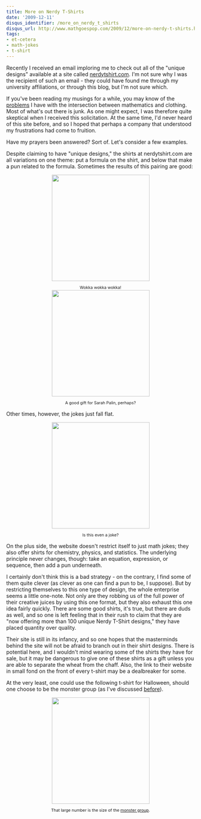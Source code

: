 ```yaml
---
title: More on Nerdy T-Shirts
date: '2009-12-11'
disqus_identifier: /more_on_nerdy_t_shirts
disqus_url: http://www.mathgoespop.com/2009/12/more-on-nerdy-t-shirts.html
tags:
- et-cetera
- math-jokes
- t-shirt
---
```

Recently I received an email imploring me to check out all of the "unique designs" available at a site called <a href="http://www.nerdytshirt.com/">nerdytshirt.com</a>.  I'm not sure why I was the recipient of such an email - they could have found me through my university affiliations, or through this blog, but I'm not sure which.

If you've been reading my musings for a while, you may know of the <a href="http://www.mathgoespop.com/2008/07/designer-math.html">problems</a> I have with the intersection between mathematics and clothing.  Most of what's out there is junk.  As one might expect, I was therefore quite skeptical when I received this solicitation.  At the same time, I'd never heard of this site before, and so I hoped that perhaps a company that understood my frustrations had come to fruition.

Have my prayers been answered?  Sort of.  Let's consider a few examples.

Despite claiming to have "unique designs," the shirts at nerdytshirt.com are all variations on one theme: put a formula on the shirt, and below that make a pun related to the formula.  Sometimes the results of this pairing are good:

<div style="text-align: center;"><a href="http://www.nerdytshirt.com/images/shirt-images/trigonometry/fake-id-t-shirt-43b.jpg"><img style="margin: 0px auto 10px; display: block; text-align: center; cursor: pointer; width: 261px; height: 284px;" src="http://www.nerdytshirt.com/images/shirt-images/trigonometry/fake-id-t-shirt-43b.jpg" alt="" border="0" /></a><span style="font-size:78%;">Wokka wokka wokka!</span></div>

<div style="text-align: center;"><a href="http://www.nerdytshirt.com/images/shirt-images/algebra-2/pro-choice-tshirt-19.jpg"><img style="margin: 0px auto 10px; display: block; text-align: center; cursor: pointer; width: 261px; height: 284px;" src="http://www.nerdytshirt.com/images/shirt-images/algebra-2/pro-choice-tshirt-19.jpg" alt="" border="0" /></a><span style="font-size:78%;">A good gift for Sarah Palin, perhaps?</span></div>

Other times, however, the jokes just fall flat.

<div style="text-align: center;"><a href="http://www.nerdytshirt.com/images/shirt-images/other-higher-math/homomorphicl-87.jpg"><img style="margin: 0px auto 10px; display: block; text-align: center; cursor: pointer; width: 261px; height: 284px;" src="http://www.nerdytshirt.com/images/shirt-images/other-higher-math/homomorphicl-87.jpg" alt="" border="0" /></a><span style="font-size:78%;">Is this even a joke?</span></div>

On the plus side, the website doesn't restrict itself to just math jokes; they also offer shirts for chemistry, physics, and statistics.  The underlying principle never changes, though: take an equation, expression, or sequence, then add a pun underneath.

I certainly don't think this is a bad strategy - on the contrary, I find some of them quite clever (as clever as one can find a pun to be, I suppose).  But by restricting themselves to this one type of design, the whole enterprise seems a little one-note.  Not only are they robbing us of the full power of their creative juices by using this one format, but they also exhaust this one idea fairly quickly.  There are some good shirts, it's true, but there are duds as well, and so one is left feeling that in their rush to claim that they are "now offering more than 100 unique Nerdy T-Shirt designs," they have placed quantity over quality.

Their site is still in its infancy, and so one hopes that the masterminds behind the site will not be afraid to branch out in their shirt designs.  There is potential here, and I wouldn't mind wearing some of the shirts they have for sale, but it may be dangerous to give one of these shirts as a gift unless you are able to separate the wheat from the chaff.   Also, the link to their website in small fond on the front of every t-shirt may be a dealbreaker for some.

At the very least, one could use the following t-shirt for Halloween, should one choose to be the monster group (as I've discussed <a href="http://www.mathgoespop.com/2009/10/math-goes-trick-or-treating-again.html">before</a>).

<div style="text-align: center;"><a href="http://www.nerdytshirt.com/images/shirt-images/other-higher-math/monstrous-t-shirt-49g-rollover.jpg"><img style="margin: 0px auto 10px; display: block; text-align: center; cursor: pointer; width: 261px; height: 284px;" src="http://www.nerdytshirt.com/images/shirt-images/other-higher-math/monstrous-t-shirt-49g-rollover.jpg" alt="" border="0" /></a><span style="font-size:78%;">That large number is the size of the <a href="http://en.wikipedia.org/wiki/Monster_group">monster group</a>.</span></div>
